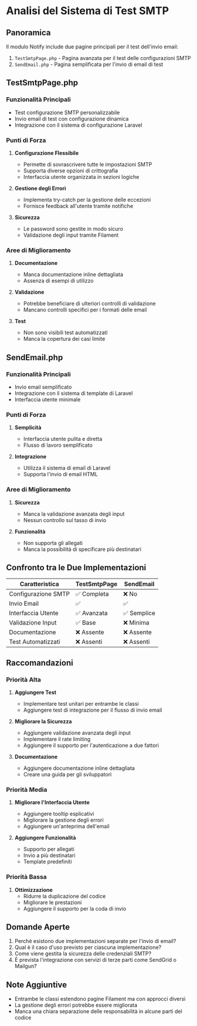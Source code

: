 # Analisi del Sistema di Test SMTP

## Panoramica
Il modulo Notify include due pagine principali per il test dell'invio email:
1. `TestSmtpPage.php` - Pagina avanzata per il test delle configurazioni SMTP
2. `SendEmail.php` - Pagina semplificata per l'invio di email di test

## TestSmtpPage.php

### Funzionalità Principali
- Test configurazione SMTP personalizzabile
- Invio email di test con configurazione dinamica
- Integrazione con il sistema di configurazione Laravel

### Punti di Forza
1. **Configurazione Flessibile**
   - Permette di sovrascrivere tutte le impostazioni SMTP
   - Supporta diverse opzioni di crittografia
   - Interfaccia utente organizzata in sezioni logiche

2. **Gestione degli Errori**
   - Implementa try-catch per la gestione delle eccezioni
   - Fornisce feedback all'utente tramite notifiche

3. **Sicurezza**
   - Le password sono gestite in modo sicuro
   - Validazione degli input tramite Filament

### Aree di Miglioramento
1. **Documentazione**
   - Manca documentazione inline dettagliata
   - Assenza di esempi di utilizzo

2. **Validazione**
   - Potrebbe beneficiare di ulteriori controlli di validazione
   - Mancano controlli specifici per i formati delle email

3. **Test**
   - Non sono visibili test automatizzati
   - Manca la copertura dei casi limite

## SendEmail.php

### Funzionalità Principali
- Invio email semplificato
- Integrazione con il sistema di template di Laravel
- Interfaccia utente minimale

### Punti di Forza
1. **Semplicità**
   - Interfaccia utente pulita e diretta
   - Flusso di lavoro semplificato

2. **Integrazione**
   - Utilizza il sistema di email di Laravel
   - Supporta l'invio di email HTML

### Aree di Miglioramento
1. **Sicurezza**
   - Manca la validazione avanzata degli input
   - Nessun controllo sul tasso di invio

2. **Funzionalità**
   - Non supporta gli allegati
   - Manca la possibilità di specificare più destinatari

## Confronto tra le Due Implementazioni

| Caratteristica           | TestSmtpPage | SendEmail |
|--------------------------|--------------|-----------|
| Configurazione SMTP      | ✅ Completa  | ❌ No     |
| Invio Email             | ✅           | ✅        |
| Interfaccia Utente      | ✅ Avanzata  | ✅ Semplice|
| Validazione Input       | ✅ Base      | ❌ Minima |
| Documentazione          | ❌ Assente  | ❌ Assente|
| Test Automatizzati      | ❌ Assenti  | ❌ Assenti|

## Raccomandazioni

### Priorità Alta
1. **Aggiungere Test**
   - Implementare test unitari per entrambe le classi
   - Aggiungere test di integrazione per il flusso di invio email

2. **Migliorare la Sicurezza**
   - Aggiungere validazione avanzata degli input
   - Implementare il rate limiting
   - Aggiungere il supporto per l'autenticazione a due fattori

3. **Documentazione**
   - Aggiungere documentazione inline dettagliata
   - Creare una guida per gli sviluppatori

### Priorità Media
1. **Migliorare l'Interfaccia Utente**
   - Aggiungere tooltip esplicativi
   - Migliorare la gestione degli errori
   - Aggiungere un'anteprima dell'email

2. **Aggiungere Funzionalità**
   - Supporto per allegati
   - Invio a più destinatari
   - Template predefiniti

### Priorità Bassa
1. **Ottimizzazione**
   - Ridurre la duplicazione del codice
   - Migliorare le prestazioni
   - Aggiungere il supporto per la coda di invio

## Domande Aperte
1. Perché esistono due implementazioni separate per l'invio di email?
2. Qual è il caso d'uso previsto per ciascuna implementazione?
3. Come viene gestita la sicurezza delle credenziali SMTP?
4. È prevista l'integrazione con servizi di terze parti come SendGrid o Mailgun?

## Note Aggiuntive
- Entrambe le classi estendono pagine Filament ma con approcci diversi
- La gestione degli errori potrebbe essere migliorata
- Manca una chiara separazione delle responsabilità in alcune parti del codice
